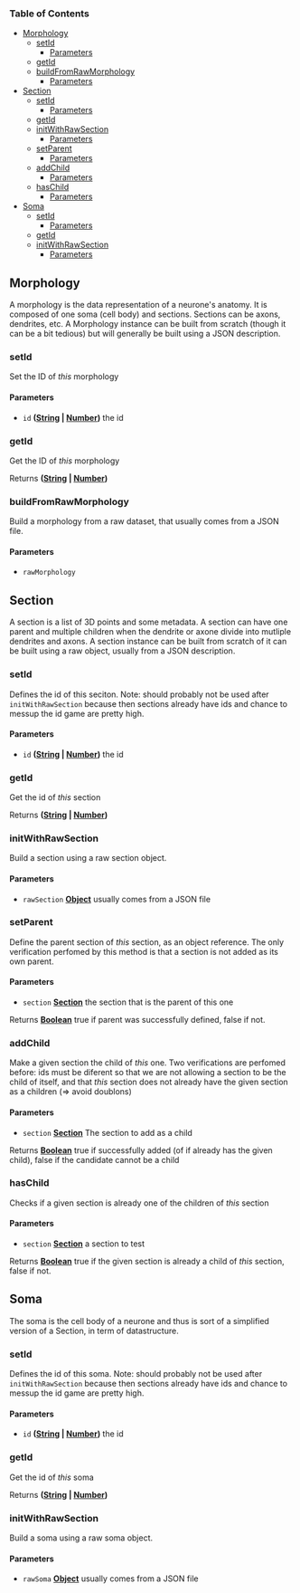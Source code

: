 <!-- Generated by documentation.js. Update this documentation by updating the source code. -->

### Table of Contents

-   [Morphology][1]
    -   [setId][2]
        -   [Parameters][3]
    -   [getId][4]
    -   [buildFromRawMorphology][5]
        -   [Parameters][6]
-   [Section][7]
    -   [setId][8]
        -   [Parameters][9]
    -   [getId][10]
    -   [initWithRawSection][11]
        -   [Parameters][12]
    -   [setParent][13]
        -   [Parameters][14]
    -   [addChild][15]
        -   [Parameters][16]
    -   [hasChild][17]
        -   [Parameters][18]
-   [Soma][19]
    -   [setId][20]
        -   [Parameters][21]
    -   [getId][22]
    -   [initWithRawSection][23]
        -   [Parameters][24]

## Morphology

A morphology is the data representation of a neurone's anatomy. It is composed
of one soma (cell body) and sections. Sections can be axons, dendrites, etc.
A Morphology instance can be built from scratch (though it can be a bit tedious)
but will generally be built using a JSON description.

### setId

Set the ID of _this_ morphology

#### Parameters

-   `id` **([String][25] \| [Number][26])** the id

### getId

Get the ID of _this_ morphology

Returns **([String][25] \| [Number][26])** 

### buildFromRawMorphology

Build a morphology from a raw dataset, that usually comes from a JSON file.

#### Parameters

-   `rawMorphology`  

## Section

A section is a list of 3D points and some metadata. A section can have one parent
and multiple children when the dendrite or axone divide into mutliple dendrites
and axons.
A section instance can be built from scratch of it can be built using a raw object,
usually from a JSON description.

### setId

Defines the id of this seciton.
Note: should probably not be used after `initWithRawSection` because then
sections already have ids and chance to messup the id game are pretty high.

#### Parameters

-   `id` **([String][25] \| [Number][26])** the id

### getId

Get the id of _this_ section

Returns **([String][25] \| [Number][26])** 

### initWithRawSection

Build a section using a raw section object.

#### Parameters

-   `rawSection` **[Object][27]** usually comes from a JSON file

### setParent

Define the parent section of _this_ section, as an object reference.
The only verification perfomed by this method is that a section is not added
as its own parent.

#### Parameters

-   `section` **[Section][28]** the section that is the parent of this one

Returns **[Boolean][29]** true if parent was successfully defined, false if not.

### addChild

Make a given section the child of _this_ one.
Two verifications are perfomed before: ids must be diferent so that we are
not allowing a section to be the child of itself, and that _this_ section
does not already have the given section as a children (=> avoid doublons)

#### Parameters

-   `section` **[Section][28]** The section to add as a child

Returns **[Boolean][29]** true if successfully added (of if already has the given child),
false if the candidate cannot be a child

### hasChild

Checks if a given section is already one of the children of _this_ section

#### Parameters

-   `section` **[Section][28]** a section to test

Returns **[Boolean][29]** true if the given section is already a child of _this_ section, false if not.

## Soma

The soma is the cell body of a neurone and thus is sort of a simplified version
of a Section, in term of datastructure.

### setId

Defines the id of this soma.
Note: should probably not be used after `initWithRawSection` because then
sections already have ids and chance to messup the id game are pretty high.

#### Parameters

-   `id` **([String][25] \| [Number][26])** the id

### getId

Get the id of _this_ soma

Returns **([String][25] \| [Number][26])** 

### initWithRawSection

Build a soma using a raw soma object.

#### Parameters

-   `rawSoma` **[Object][27]** usually comes from a JSON file

[1]: #morphology

[2]: #setid

[3]: #parameters

[4]: #getid

[5]: #buildfromrawmorphology

[6]: #parameters-1

[7]: #section

[8]: #setid-1

[9]: #parameters-2

[10]: #getid-1

[11]: #initwithrawsection

[12]: #parameters-3

[13]: #setparent

[14]: #parameters-4

[15]: #addchild

[16]: #parameters-5

[17]: #haschild

[18]: #parameters-6

[19]: #soma

[20]: #setid-2

[21]: #parameters-7

[22]: #getid-2

[23]: #initwithrawsection-1

[24]: #parameters-8

[25]: https://developer.mozilla.org/docs/Web/JavaScript/Reference/Global_Objects/String

[26]: https://developer.mozilla.org/docs/Web/JavaScript/Reference/Global_Objects/Number

[27]: https://developer.mozilla.org/docs/Web/JavaScript/Reference/Global_Objects/Object

[28]: #section

[29]: https://developer.mozilla.org/docs/Web/JavaScript/Reference/Global_Objects/Boolean
